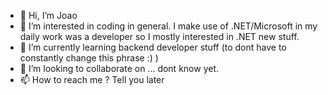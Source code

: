 - 👋 Hi, I’m Joao
- 👀 I’m interested in coding in general. I make use of .NET/Microsoft in my daily work was a developer so I mostly interested in .NET new stuff.  
- 🌱 I’m currently learning backend developer stuff (to dont have to constantly change this phrase :) )
- 💞️ I’m looking to collaborate on ... dont know yet.
- 📫 How to reach me ? Tell you later 

<!---
JoaoCampos07/JoaoCampos07 is a ✨ special ✨ repository because its `README.md` (this file) appears on your GitHub profile.
You can click the Preview link to take a look at your changes.
--->
